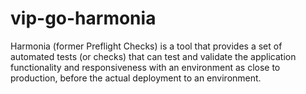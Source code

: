 # vip-go-harmonia
Harmonia (former Preflight Checks) is a tool that provides a set of automated tests (or checks) that can test and validate the application functionality and responsiveness with an environment as close to production, before the actual deployment to an environment.
